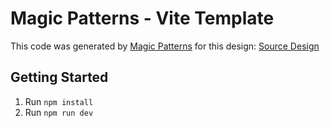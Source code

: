 # Magic Patterns - Vite Template

This code was generated by [Magic Patterns](https://magicpatterns.com) for this design: [Source Design](https://www.magicpatterns.com/c/5x9hnzvhpn6doy9majyr6j)

## Getting Started

1. Run `npm install`
2. Run `npm run dev`
